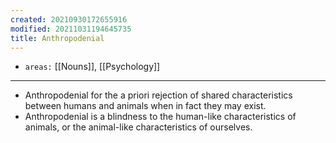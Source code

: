 ```yaml
---
created: 20210930172655916
modified: 20211031194645735
title: Anthropodenial
---
```


- `areas:` [[Nouns]], [[Psychology]]

---

- Anthropodenial for the a priori rejection of shared characteristics between humans and animals when in fact they may exist.
- Anthropodenial is a blindness to the human-like characteristics of animals, or the animal-like characteristics of ourselves.
